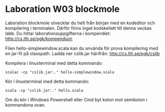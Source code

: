 # Laboration W03 blockmole

Laboration blockmole utvecklar du helt från början med en kodeditor och kompilering i terminalen.
Därför finns inget kodskellett till denna veckas labb. Du hittar laborationsuppgifterna i kompendiet:
http://cs.lth.se/pgk/kompendium

Filen hello-simplewindow.scala kan du använda för prova kompilering med en jar-fil på classpath.
Ladda ner cslib.jar härifrån: http://cs.lth.se/pgk/cslib

Kompilera i linuxterminal med detta kommando: 

    scalac -cp "cslib.jar:." hello-simplewindow.scala

Kör i linuxterminal med detta kommando: 

    scala -cp "cslib.jar:." hello.scala

Om du kör i Windows Powershell eller Cmd byt kolon mot semikolon i kommandona ovan.
